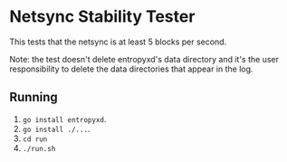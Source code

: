# Netsync Stability Tester
This tests that the netsync is at least 5 blocks per second.

Note: the test doesn't delete entropyxd's data directory and it's the user
responsibility to delete the data directories that appear in the log.

## Running
 1. `go install entropyxd`.
 2. `go install ./...`.
 3. `cd run`
 4. `./run.sh`
 